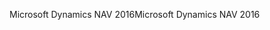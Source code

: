 <span data-ttu-id="c9991-101">Microsoft Dynamics NAV 2016</span><span class="sxs-lookup"><span data-stu-id="c9991-101">Microsoft Dynamics NAV 2016</span></span>